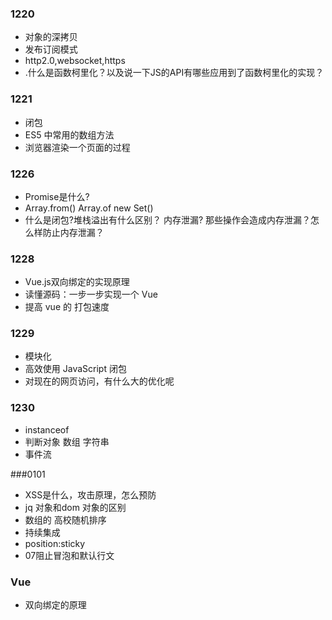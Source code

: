 ### 1220 
- 对象的深拷贝   
- 发布订阅模式
- http2.0,websocket,https
- .什么是函数柯里化？以及说一下JS的API有哪些应用到了函数柯里化的实现？



### 1221
- 闭包
- ES5 中常用的数组方法
- 浏览器渲染一个页面的过程


### 1226
- Promise是什么?
- Array.from()  Array.of    new Set()
- 什么是闭包?堆栈溢出有什么区别？ 内存泄漏? 那些操作会造成内存泄漏？怎么样防止内存泄漏？


### 1228
- Vue.js双向绑定的实现原理
- 读懂源码：一步一步实现一个 Vue
- 提高 vue 的 打包速度
### 1229 
- 模块化
- 高效使用 JavaScript 闭包  
- 对现在的网页访问，有什么大的优化呢

### 1230
- instanceof
- 判断对象 数组 字符串
- 事件流

###0101
- XSS是什么，攻击原理，怎么预防
- jq 对象和dom 对象的区别
- 数组的 高校随机排序
- 持续集成
- position:sticky
- 07阻止冒泡和默认行文



### Vue 

- 双向绑定的原理
